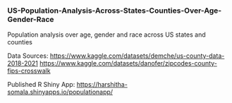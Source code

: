 ### US-Population-Analysis-Across-States-Counties-Over-Age-Gender-Race
Population analysis over age, gender and race across US states and counties

Data Sources:
https://www.kaggle.com/datasets/demche/us-county-data-2018-2021
https://www.kaggle.com/datasets/danofer/zipcodes-county-fips-crosswalk

Published R Shiny App: https://harshitha-somala.shinyapps.io/populationapp/
